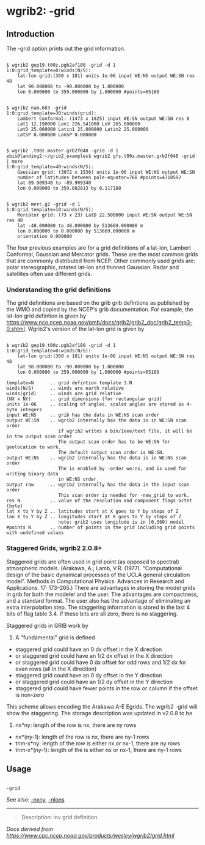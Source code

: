 # wgrib2: -grid

## Introduction

The -grid option prints out the grid information.

```

$ wgrib2 gep19.t00z.pgb2af180 -grid -d 1
1:0:grid_template=0:winds(N/S):
	lat-lon grid:(360 x 181) units 1e-06 input WE:NS output WE:SN res 48
	lat 90.000000 to -90.000000 by 1.000000
	lon 0.000000 to 359.000000 by 1.000000 #points=65160

```

```

$ wgrib2 nam.683 -grid
1:0:grid_template=30:winds(grid):
	Lambert Conformal: (1473 x 1025) input WE:SN output WE:SN res 8
	Lat1 12.190000 Lon1 226.541000 LoV 265.000000
	LatD 25.000000 Latin1 25.000000 Latin2 25.000000
	LatSP 0.000000 LonSP 0.000000

```

```

$ wgrib2 .t00z.master.grb2f048 -grid -d 1
ebis@landing2:~/grib2_examples$ wgrib2 gfs.t00z.master.grb2f048 -grid | more
1:0:grid_template=40:winds(N/S):
	Gaussian grid: (3072 x 1536) units 1e-06 input WE:NS output WE:SN
	number of latitudes between pole-equator=768 #points=4718592
	lat 89.909340 to -89.909340
	lon 0.000000 to 359.882813 by 0.117188

```

```

$ wgrib2 merc.g2 -grid -d 1
1:0:grid_template=10:winds(N/S):
	Mercator grid: (73 x 23) LatD 22.500000 input WE:SN output WE:SN res 48
	lat -48.090000 to 48.090000 by 513669.000000 m
	lon 0.000000 to 0.000000 by 513669.000000 m
	orientation 0.000000

```

The four previous examples are for a grid definitions of a lat-lon, Lambert Conformal,
Gaussian and Mercator grids. These are the most common grids that are commonly distributed
from NCEP. Other commonly used grids are: polar stereographic, rotated lat-lon and
thinned Gaussian. Radar and satellites often use different grids.

### Understanding the grid definitions

The grid definitions are based on the grib grib defintions as published
by the WMO and copied by the NCEP's grib documentation. For example, the
lat-lon grid defintion is given by
<https://www.nco.ncep.noaa.gov/pmb/docs/grib2/grib2_doc/grib2_temp3-0.shtml>.
Wgrib2's version of the lat-lon grid is given by

```

$ wgrib2 gep19.t00z.pgb2af180 -grid -d 1
1:0:grid_template=0:winds(N/S):
	lat-lon grid:(360 x 181) units 1e-06 input WE:NS output WE:SN res 48
	lat 90.000000 to -90.000000 by 1.000000
	lon 0.000000 to 359.000000 by 1.000000 #points=65160

template=N      .. grid defintion template 3.N
winds(N/S)      .. winds are earth relative
winds(grid)     .. winds are grid relative
(NX x NY)       .. grid dimensions (for rectangular grid)
units 1e-06     .. scaling of angles, scaled angles are stored as 4-byte integers
input WE:NS     .. grib has the data in WE:NS scan order
output WE:SN    .. wgrib2 internally has the data is in WE:SN scan order
                   if wgrib2 writes a bin/ieee/text file, it will be in the output scan order
                   The output scan order has to be WE:SN for geolocation to work.
                   The default output scan order is WE:SN.
output WE:NS    .. wgrib2 internally has the data is in WE:NS scan order
                   The is enabled by -order we:ns, and is used for writing binary data
                   in WE:NS order.
output raw      .. wgrib2 internally has the data in the input scan order
                   This scan order is needed for -new_grid to work.
res N           .. value of the resolution and component flags octet (byte)
lat X to Y by Z .. latitudes start at X goes to Y by steps of Z
lon X to Y by Z .. longitudes start at X goes to Y by steps of Z
                   note: grib2 uses longitude is in [0,360) model
#points N       .. number of points in the grid including grid points with undefined values

```

### Staggered Grids, wgrib2 2.0.8+

Staggered grids are often used in grid point (as opposed to spectral)
atmospheric models. (Arakawa, A.; Lamb, V.R. (1977). "Computational design of the
basic dynamical processes of the UCLA general circulation model". Methods in Computational Physics:
Advances in Research and Applications. 17: 173–265.) There are advantages in
storing the model grids in grib for both the modeler and the user. The advantages
are compactness, and a standard format. The user also has the advantage of
eliminating an extra interpolation step. The staggering information is stored
in the last 4 bits of flag table 3.4. If these bits are all zero, there is no
staggering.

Staggered grids in GRIB work by

1. A "fundamental" grid is defined

- staggered grid could have an 0 dx offset in the X direction
- or staggered grid could have an 1/2 dx offset in the X direction
- or staggered grid could have 0 dx offset for odd rows and 1/2 dx for even rows (all in the X direction)
- staggered grid could have an 0 dy offset in the Y direction
- or staggered grid could have an 1/2 dy offset in the Y direction
- staggered grid could have fewer points in the row or column if the offset is non-zero

This scheme allows encoding the Arakawa A-E Egrids. The wgrib2 -grid will show
the staggering. The storage description was updated in v2.0.8 to be

1. nx\*ny: length of the row is nx, there are ny rows

- nx\*(ny-1): length of the row is nx, there are ny-1 rows
- trim-x\*ny: length of the row is either nx or nx-1, there are ny rows
- trim-x\*(ny-1): length of the is either nx or nx-1, there are ny-1 rows

## Usage

```

-grid

```

See also:
[-nxny](./nxny.md),
[-nlons](./nlons.md)

---

> Description: inv grid definition

_Docs derived from <https://www.cpc.ncep.noaa.gov/products/wesley/wgrib2/grid.html>_

